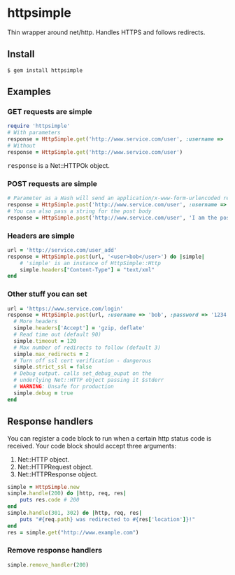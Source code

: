 # httpsimple

Thin wrapper around net/http. Handles HTTPS and follows redirects.

## Install

    $ gem install httpsimple

## Examples

### GET requests are simple
```Ruby
require 'httpsimple'
# With parameters 
response = HttpSimple.get('http://www.service.com/user', :username => 'bob')
# Without
response = HttpSimple.get('http://www.service.com/user')
```
<tt>response</tt> is a Net::HTTPOk object.

### POST requests are simple
```Ruby
# Parameter as a Hash will send an application/x-www-form-urlencoded request
response = HttpSimple.post('http://www.service.com/user', :username => 'bob')
# You can also pass a string for the post body
response = HttpSimple.post('http://www.service.com/user', 'I am the post body!')
```

### Headers are simple
```Ruby
url = 'http://service.com/user_add'
response = HttpSimple.post(url, '<user>bob</user>') do |simple|
	# 'simple' is an instance of HttpSimple::Http
	simple.headers["Content-Type"] = "text/xml"
end
```

### Other stuff you can set
```Ruby
url = 'https://www.service.com/login'
response = HttpSimple.post(url, :username => 'bob', :password => '1234') do |simple|
  # More headers
  simple.headers['Accept'] = 'gzip, deflate' 
  # Read time out (default 90)
  simple.timeout = 120
  # Max number of redirects to follow (default 3)
  simple.max_redirects = 2
  # Turn off ssl cert verification - dangerous
  simple.strict_ssl = false
  # Debug output. calls set_debug_ouput on the
  # underlying Net::HTTP object passing it $stderr
  # WARNING: Unsafe for production
  simple.debug = true
end
```

## Response handlers

You can register a code block to run when a certain http status code is received. Your code block
should accept three arguments:

1. Net::HTTP object.
2. Net::HTTPRequest object.
3. Net::HTTPResponse object.
	
```Ruby
simple = HttpSimple.new
simple.handle(200) do |http, req, res|
	puts res.code # 200
end
simple.handle(301, 302) do |http, req, res|
    puts "#{req.path} was redirected to #{res['location']}!"
end
res = simple.get("http://www.example.com")
```

### Remove response handlers
```Ruby
simple.remove_handler(200)
```


